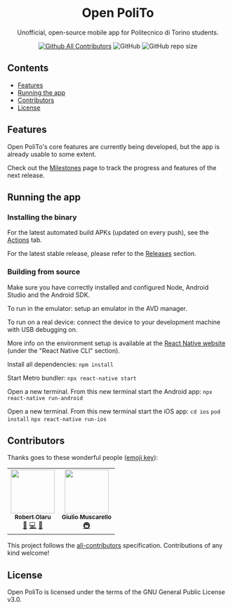 <h1 align="center">Open PoliTo</h1>
<p align="center">Unofficial, open-source mobile app for Politecnico di Torino students.</p>

<div align="center">

[![Github All Contributors](https://img.shields.io/github/all-contributors/open-polito/open-polito)](#contributors)
![GitHub](https://img.shields.io/github/license/open-polito/open-polito?style=flat)
![GitHub repo size](https://img.shields.io/github/repo-size/open-polito/open-polito?style=flat)

</div>

## Contents

- [Features](#features)
- [Running the app](#running-the-app)
- [Contributors](#contributors)
- [License](#license)

## Features

Open PoliTo's core features are currently being developed, but the app is already usable to some extent.

Check out the [Milestones](https://github.com/open-polito/open-polito/milestones) page to track the progress and features of the next release.

## Running the app

### Installing the binary

For the latest automated build APKs (updated on every push), see the [Actions](https://github.com/open-polito/open-polito/actions) tab.

For the latest stable release, please refer to the [Releases](https://github.com/open-polito/open-polito/releases) section.

### Building from source

Make sure you have correctly installed and configured Node, Android Studio and the Android SDK.

To run in the emulator: setup an emulator in the AVD manager.

To run on a real device: connect the device to your development machine with USB debugging on.

More info on the environment setup is available at the [React Native website](https://reactnative.dev/docs/environment-setup) (under the "React Native CLI" section).

Install all dependencies: `npm install`

Start Metro bundler: `npx react-native start`

Open a new terminal. From this new terminal start the Android app: `npx react-native run-android`

Open a new terminal. From this new terminal start the iOS app:  `cd ios` `pod install` `npx react-native run-ios`

## Contributors

Thanks goes to these wonderful people ([emoji key](https://allcontributors.org/docs/en/emoji-key)):

<!-- ALL-CONTRIBUTORS-LIST:START - Do not remove or modify this section -->
<!-- prettier-ignore-start -->
<!-- markdownlint-disable -->
<table>
  <tr>
    <td align="center"><a href="https://github.com/robertolaru"><img src="https://avatars.githubusercontent.com/u/77898084?v=4?s=100" width="100px;" alt=""/><br /><sub><b>Robert Olaru</b></sub></a><br /><a href="#maintenance-robertolaru" title="Maintenance">🚧</a> <a href="https://github.com/open-polito/open-polito/commits?author=robertolaru" title="Code">💻</a> <a href="#design-robertolaru" title="Design">🎨</a></td>
    <td align="center"><a href="https://keybase.io/CapacitorSet"><img src="https://avatars.githubusercontent.com/u/9286933?v=4?s=100" width="100px;" alt=""/><br /><sub><b>Giulio Muscarello</b></sub></a><br /><a href="#infra-CapacitorSet" title="Infrastructure (Hosting, Build-Tools, etc)">🚇</a></td>
  </tr>
</table>

<!-- markdownlint-restore -->
<!-- prettier-ignore-end -->

<!-- ALL-CONTRIBUTORS-LIST:END -->

This project follows the [all-contributors](https://github.com/all-contributors/all-contributors) specification. Contributions of any kind welcome!

## License

Open PoliTo is licensed under the terms of the GNU General Public License v3.0.
